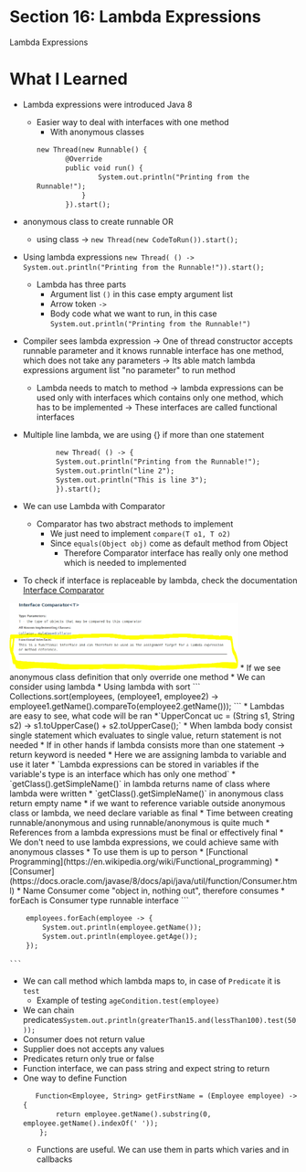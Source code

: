 # Section 16: Lambda Expressions

Lambda Expressions

# What I Learned
* Lambda expressions were introduced Java 8
	* Easier way to deal with interfaces with one method
		* With anonymous classes
		 ``` 
		 new Thread(new Runnable() {  			
				@Override 
				public void run() {
						System.out.println("Printing from the Runnable!");	
					}
				}).start();
		```
			
* anonymous  class to create runnable OR
	* using class -> `` new Thread(new CodeToRun()).start(); ``
		
* Using lambda expressions `new Thread( () -> System.out.println("Printing from the Runnable!")).start();`
	* Lambda has three parts 
		* Argument list `()` in this case empty argument list
		* Arrow token `->`
		* Body code what we want to run, in this case `System.out.println("Printing from the Runnable!")`
* Compiler sees lambda expression ->  One of thread constructor accepts runnable parameter and it knows runnable interface has one method, which does not take any parameters -> Its able match lambda expressions argument list "no parameter" to run method 
	* Lambda needs to match to method -> lambda expressions can be used only with interfaces which contains only one method, which has to be implemented -> These interfaces are called functional interfaces
* Multiple line lambda, we are using {} if more than one statement
	```		
			new Thread( () -> {
			System.out.println("Printing from the Runnable!");
			System.out.println("line 2");
			System.out.println("This is line 3");
			}).start();
	```
* We can use Lambda with Comparator
	* Comparator has two abstract methods to implement
		* We just need to implement `compare(T o1, T o2)`
		* Since `equals(Object obj)` come as default method from Object
			* Therefore Comparator interface has really only one method which is needed to implemented
* To check if interface is replaceable by lambda, check the documentation
[Interface Comparator](https://docs.oracle.com/javase/8/docs/api/java/util/Comparator.html)
<img src="comparator.PNG" alt="alt text" width="400"/> 
* If we see anonymous class definition that only override one method
	* We can consider using lambda
* Using lambda with sort
	```
		   Collections.sort(employees, (employee1, employee2) ->
           employee1.getName().compareTo(employee2.getName()));
	```
* Lambdas are easy to see, what code will be ran
*`UpperConcat uc = (String s1, String s2) -> s1.toUpperCase() + s2.toUpperCase();`
	* When lambda body consist single statement which evaluates to single value, return statement is not needed
		* If in other hands if lambda consists more than one statement -> return keyword is needed
	* Here we are assigning lambda to variable and use it later
		* `Lambda expressions can be stored in variables if the variable's type is an interface which has only one method`
*  `getClass().getSimpleName()` in lambda returns name of class where lambda were written
	* `getClass().getSimpleName()` in anonymous class return empty name	
* if we want to reference variable outside anonymous class or lambda, we need declare variable as final
	* Time between creating runnable/anonymous  and using runnable/anonymous is quite much
	* References from a lambda expressions must be final or effectively final
* We don't need to use lambda expressions, we could achieve same with anonymous classes
	* To use them is up to person
* [Functional Programming](https://en.wikipedia.org/wiki/Functional_programming)
* [Consumer](https://docs.oracle.com/javase/8/docs/api/java/util/function/Consumer.html)
* Name Consumer come "object in, nothing out", therefore consumes
* forEach is Consumer type runnable interface
	```
	
        employees.forEach(employee -> {
            System.out.println(employee.getName());
            System.out.println(employee.getAge());
        });
        
	```
* We can call method which lambda maps to, in case of `Predicate` it is `test`
	* Example of testing `ageCondition.test(employee)`
* We can chain predicates`System.out.println(greaterThan15.and(lessThan100).test(50));`
* Consumer does not return value
* Supplier does not accepts any values
* Predicates return only true or false
* Function interface, we can pass string and expect string to return
* One way to define Function
	```
	   Function<Employee, String> getFirstName = (Employee employee) -> {
            return employee.getName().substring(0, employee.getName().indexOf(' '));
        };
	```
	* Functions are useful. We can use them in parts which varies and in callbacks